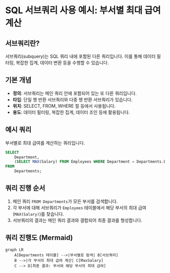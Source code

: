
# SQL 서브쿼리 사용 예시: 부서별 최대 급여 계산

## 서브쿼리란?

서브쿼리(subquery)는 SQL 쿼리 내에 포함된 다른 쿼리입니다. 이를 통해 데이터 필터링, 복잡한 집계, 데이터 변환 등을 수행할 수 있습니다.

## 기본 개념

- **정의**: 서브쿼리는 메인 쿼리 안에 포함되어 있는 또 다른 쿼리입니다.
- **타입**: 단일 행 반환 서브쿼리와 다중 행 반환 서브쿼리가 있습니다.
- **위치**: SELECT, FROM, WHERE 절 등에서 사용됩니다.
- **용도**: 데이터 필터링, 복잡한 집계, 데이터 조인 등에 활용됩니다.

## 예시 쿼리

부서별로 최대 급여를 계산하는 쿼리입니다.

```sql
SELECT 
    Department,
    (SELECT MAX(Salary) FROM Employees WHERE Department = Departments.Department) AS MaxSalary
FROM 
    Departments;
```

## 쿼리 진행 순서

1. 메인 쿼리 `FROM Departments`가 모든 부서를 검색합니다.
2. 각 부서에 대해 서브쿼리가 `Employees` 테이블에서 해당 부서의 최대 급여(`MAX(Salary)`)를 찾습니다.
3. 서브쿼리의 결과는 메인 쿼리 결과와 결합되어 최종 결과를 형성합니다.

## 쿼리 진행도 (Mermaid)

```mermaid
graph LR
    A[Departments 테이블] -->|부서별로 탐색| B[서브쿼리]
    B -->|각 부서의 최대 급여 계산| C[MaxSalary]
    C --> D[최종 결과: 부서와 해당 부서의 최대 급여]
```
